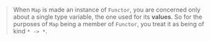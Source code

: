 > When `Map` is made an instance of `Functor`, you are concerned only about a single type variable,
> the one used for its **values**.
> So for the purposes of `Map` being a member of `Functor`, you treat it as being of kind `* -> *`.
